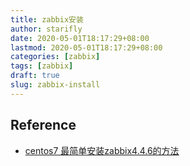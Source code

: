 ```yaml
---
title: zabbix安装
author: starifly
date: 2020-05-01T18:17:29+08:00
lastmod: 2020-05-01T18:17:29+08:00
categories: [zabbix]
tags: [zabbix]
draft: true
slug: zabbix-install
---
```


## Reference

- [centos7 最简单安装zabbix4.4.6的方法](https://blog.csdn.net/qq_45206551/article/details/104861362)
